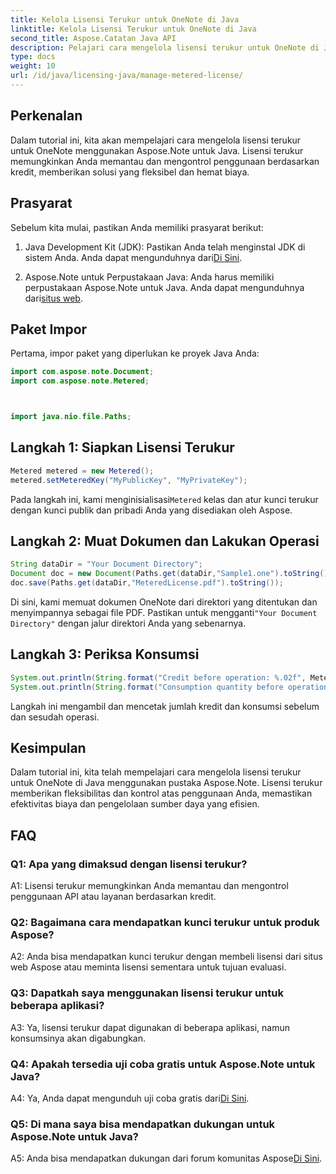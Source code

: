 ```yaml
---
title: Kelola Lisensi Terukur untuk OneNote di Java
linktitle: Kelola Lisensi Terukur untuk OneNote di Java
second_title: Aspose.Catatan Java API
description: Pelajari cara mengelola lisensi terukur untuk OneNote di Java menggunakan pustaka Aspose.Note. Kontrol penggunaan, pantau kredit, dan optimalkan biaya secara efisien.
type: docs
weight: 10
url: /id/java/licensing-java/manage-metered-license/
---
```

## Perkenalan

Dalam tutorial ini, kita akan mempelajari cara mengelola lisensi terukur untuk OneNote menggunakan Aspose.Note untuk Java. Lisensi terukur memungkinkan Anda memantau dan mengontrol penggunaan berdasarkan kredit, memberikan solusi yang fleksibel dan hemat biaya.

## Prasyarat

Sebelum kita mulai, pastikan Anda memiliki prasyarat berikut:

1.  Java Development Kit (JDK): Pastikan Anda telah menginstal JDK di sistem Anda. Anda dapat mengunduhnya dari[Di Sini](https://www.oracle.com/java/technologies/javase-jdk11-downloads.html).
   
2. Aspose.Note untuk Perpustakaan Java: Anda harus memiliki perpustakaan Aspose.Note untuk Java. Anda dapat mengunduhnya dari[situs web](https://releases.aspose.com/note/java/).

## Paket Impor

Pertama, impor paket yang diperlukan ke proyek Java Anda:

```java
import com.aspose.note.Document;
import com.aspose.note.Metered;



import java.nio.file.Paths;
```

## Langkah 1: Siapkan Lisensi Terukur

```java
Metered metered = new Metered();
metered.setMeteredKey("MyPublicKey", "MyPrivateKey");
```

 Pada langkah ini, kami menginisialisasi`Metered` kelas dan atur kunci terukur dengan kunci publik dan pribadi Anda yang disediakan oleh Aspose.

## Langkah 2: Muat Dokumen dan Lakukan Operasi

```java
String dataDir = "Your Document Directory";
Document doc = new Document(Paths.get(dataDir,"Sample1.one").toString());
doc.save(Paths.get(dataDir,"MeteredLicense.pdf").toString());
```

 Di sini, kami memuat dokumen OneNote dari direktori yang ditentukan dan menyimpannya sebagai file PDF. Pastikan untuk mengganti`"Your Document Directory"` dengan jalur direktori Anda yang sebenarnya.

## Langkah 3: Periksa Konsumsi

```java
System.out.println(String.format("Credit before operation: %.02f", Metered.getConsumptionCredit()));
System.out.println(String.format("Consumption quantity before operation: %.02f", Metered.getConsumptionQuantity()));
```

Langkah ini mengambil dan mencetak jumlah kredit dan konsumsi sebelum dan sesudah operasi.

## Kesimpulan

Dalam tutorial ini, kita telah mempelajari cara mengelola lisensi terukur untuk OneNote di Java menggunakan pustaka Aspose.Note. Lisensi terukur memberikan fleksibilitas dan kontrol atas penggunaan Anda, memastikan efektivitas biaya dan pengelolaan sumber daya yang efisien.

## FAQ

### Q1: Apa yang dimaksud dengan lisensi terukur?

A1: Lisensi terukur memungkinkan Anda memantau dan mengontrol penggunaan API atau layanan berdasarkan kredit.
   
### Q2: Bagaimana cara mendapatkan kunci terukur untuk produk Aspose?

A2: Anda bisa mendapatkan kunci terukur dengan membeli lisensi dari situs web Aspose atau meminta lisensi sementara untuk tujuan evaluasi.
   
### Q3: Dapatkah saya menggunakan lisensi terukur untuk beberapa aplikasi?

A3: Ya, lisensi terukur dapat digunakan di beberapa aplikasi, namun konsumsinya akan digabungkan.
   
### Q4: Apakah tersedia uji coba gratis untuk Aspose.Note untuk Java?

 A4: Ya, Anda dapat mengunduh uji coba gratis dari[Di Sini](https://releases.aspose.com/).
   
### Q5: Di mana saya bisa mendapatkan dukungan untuk Aspose.Note untuk Java?

 A5: Anda bisa mendapatkan dukungan dari forum komunitas Aspose[Di Sini](https://forum.aspose.com/c/note/28).